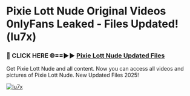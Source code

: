 # Pixie Lott Nude Original Videos 0nlyFans Leaked - Files Updated! (lu7x)

<h3>🔴 CLICK HERE 🌐==►► <a href="https://tinyurl.com/yrmya6cz" rel="nofollow">Pixie Lott Nude Updated Files</a></h3>

Get Pixie Lott Nude and all content. Now you can access all videos and pictures of Pixie Lott Nude. New Updated Files 2025!

[![lu7x](https://i.imgur.com/FMdXYCs.gif)](https://tinyurl.com/yrmya6cz)
